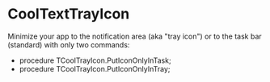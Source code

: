 # CoolTextTrayIcon
 Minimize your app to the notification area (aka "tray icon") or to the task bar (standard) with only two commands:
  * procedure TCoolTrayIcon.PutIconOnlyInTask;
  * procedure TCoolTrayIcon.PutIconOnlyInTray;
